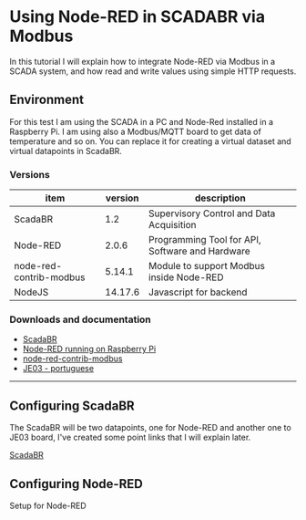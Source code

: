 # Using Node-RED in SCADABR via Modbus

In this tutorial I will explain how to integrate Node-RED via Modbus in a SCADA system, and how read and write values using simple HTTP requests.


## Environment 

For this test I am using the SCADA in a PC and Node-Red installed in a Raspberry Pi. I am using also a Modbus/MQTT board to get data of temperature and so on. You can replace it for creating a virtual dataset and virtual datapoints in ScadaBR.


### Versions
item | version | description
---|---|---|
ScadaBR | 1.2 | Supervisory Control and Data Acquisition
Node-RED | 2.0.6 | Programming Tool for API, Software and Hardware
node-red-contrib-modbus | 5.14.1 | Module to support Modbus inside Node-RED
NodeJS | 14.17.6 | Javascript for backend

### Downloads and documentation

* [ScadaBR](https://github.com/ScadaBR/ScadaBR/releases)
* [Node-RED running on Raspberry Pi](https://nodered.org/docs/getting-started/raspberrypi)
* [node-red-contrib-modbus](https://flows.nodered.org/node/node-red-contrib-modbus)
* [JE03 - portuguese](https://www.bintechnology.com.br/connectioje03)

---

## Configuring ScadaBR

The ScadaBR will be two datapoints, one for Node-RED and another one to JE03 board, I've created some point links that I will explain later.


[ScadaBR](https://github.com/rodrigoms2004/scadabr-nodered/blob/main/scadabr/readme.md)


## Configuring Node-RED

Setup for Node-RED